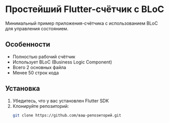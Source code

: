 # Простейший Flutter-счётчик с BLoC

Минимальный пример приложения-счётчика с использованием BLoC для управления состоянием.

## Особенности
- Полностью рабочий счётчик
- Использует BLoC (Business Logic Component)
- Всего 2 основных файла
- Менее 50 строк кода

## Установка
1. Убедитесь, что у вас установлен Flutter SDK
2. Клонируйте репозиторий:
   ```bash
   git clone https://github.com/ваш-репозиторий.git
   ```